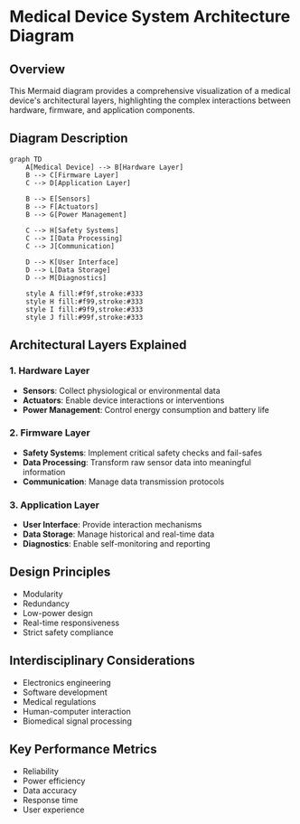# Medical Device System Architecture Diagram

## Overview
This Mermaid diagram provides a comprehensive visualization of a medical device's architectural layers, highlighting the complex interactions between hardware, firmware, and application components.


<!-- [MermaidChart: 14305222-22be-48f9-8445-8f96e530278e] -->



## Diagram Description
```mermaid
graph TD
    A[Medical Device] --> B[Hardware Layer]
    B --> C[Firmware Layer]
    C --> D[Application Layer]
    
    B --> E[Sensors]
    B --> F[Actuators]
    B --> G[Power Management]
    
    C --> H[Safety Systems]
    C --> I[Data Processing]
    C --> J[Communication]
    
    D --> K[User Interface]
    D --> L[Data Storage]
    D --> M[Diagnostics]
    
    style A fill:#f9f,stroke:#333
    style H fill:#f99,stroke:#333
    style I fill:#9f9,stroke:#333
    style J fill:#99f,stroke:#333
```

## Architectural Layers Explained

### 1. Hardware Layer
- **Sensors**: Collect physiological or environmental data
- **Actuators**: Enable device interactions or interventions
- **Power Management**: Control energy consumption and battery life

### 2. Firmware Layer
- **Safety Systems**: Implement critical safety checks and fail-safes
- **Data Processing**: Transform raw sensor data into meaningful information
- **Communication**: Manage data transmission protocols

### 3. Application Layer
- **User Interface**: Provide interaction mechanisms
- **Data Storage**: Manage historical and real-time data
- **Diagnostics**: Enable self-monitoring and reporting

## Design Principles
- Modularity
- Redundancy
- Low-power design
- Real-time responsiveness
- Strict safety compliance

## Interdisciplinary Considerations
- Electronics engineering
- Software development
- Medical regulations
- Human-computer interaction
- Biomedical signal processing

## Key Performance Metrics
- Reliability
- Power efficiency
- Data accuracy
- Response time
- User experience 
